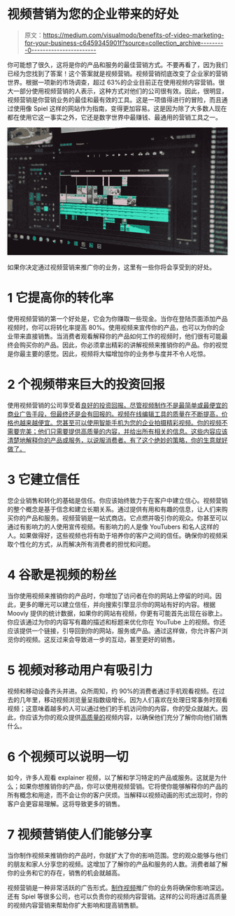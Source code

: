 # 视频营销为您的企业带来的好处

> 原文：<https://medium.com/visualmodo/benefits-of-video-marketing-for-your-business-c6459345901f?source=collection_archive---------0----------------------->

你可能想了很久，这将是你的产品和服务的最佳营销方式。不要再看了，因为我们已经为您找到了答案！这个答案就是视频营销。视频营销彻底改变了企业家的营销世界。根据一项新的市场调查，超过 63%的企业目前正在使用视频内容营销。很大一部分使用视频营销的人表示，这种方式对他们的公司很有效。因此，很明显，视频营销是你营销业务的最佳和最有效的工具。这是一项值得进行的冒险，而且通过使用像 Spiel 这样的网站作为指南，变得更加容易。这是因为除了大多数人现在都在使用它这一事实之外，它还是数字世界中最赚钱、最通用的营销工具之一。

![](img/4f647fff09443ea4ca32d9fe23aaf8e6.png)

如果你决定通过视频营销来推广你的业务，这里有一些你将会享受到的好处。

# 1 它提高你的转化率

使用视频营销的第一个好处是，它会为你赚取一些现金。当你在登陆页面添加产品视频时，你可以将转化率提高 80%。使用视频来宣传你的产品，也可以为你的企业带来直接销售。当消费者观看解释你的产品如何工作的视频时，他们很有可能最终会购买你的产品。因此，你必须拿出精彩的讲解视频来推销你的产品。你的视觉是你最主要的感觉。因此，视频将大幅增加你的业务参与度并不令人吃惊。

# 2 个视频带来巨大的投资回报

使用视频营销的公司享受着[良好的投资回报。尽管视频制作不是最简单或最便宜的商业广告手段，但最终还是会有回报的。视频在线编辑工具的质量在不断提高，价格也越来越便宜。您甚至可以使用智能手机为您的企业拍摄精彩视频。你的视频不需要完美；他们只需要提供高质量的内容，并给出所有相关的信息。这些内容应该清楚地解释你的产品或服务，以说服消费者。有了这个绝妙的策略，你的生意就好做了。](https://www.thebalance.com/good-rate-roi-357326)

# 3 它建立信任

您企业销售和转化的基础是信任。你应该始终致力于在客户中建立信心。视频营销的整个概念是基于信念和建立长期关系。通过提供有用和有趣的信息，让人们来购买你的产品和服务。视频营销是一站式商店。它点燃并吸引你的观众。你甚至可以通过有影响力的人使用宣传视频。有影响力的人是像 YouTubers 和名人这样的人。如果做得好，这些视频也将有助于培养你的客户之间的信任。确保你的视频采取个性化的方式，从而解决所有消费者的担忧和问题。

# 4 谷歌是视频的粉丝

当你使用视频来推销你的产品时，你增加了访问者在你的网站上停留的时间。因此，更多的曝光可以建立信任，并向搜索引擎显示你的网站有好的内容。根据 Moovly 提供的统计数据，如果你的网站有视频，你更有可能首先出现在谷歌上。你应该通过为你的内容写有趣的描述和标题来优化你在 YouTube 上的视频。你还应该提供一个链接，引导回到你的网站，服务或产品。通过这样做，你允许客户浏览你的视频。这反过来会导致进一步的互动，甚至更好的销售。

# 5 视频对移动用户有吸引力

视频和移动设备齐头并进。众所周知，约 90%的消费者通过手机观看视频。在过去的几年里，移动视频浏览量呈指数级增长。因为人们喜欢在处理日常事务时观看视频；这意味着越多的人可以通过他们的手机访问你的内容，你的受众就越大。因此，你应该为你的观众提供[高质量的](https://shots.visualmodo.com/)视频内容，以确保他们充分了解你向他们销售什么。

# 6 个视频可以说明一切

如今，许多人观看 explainer 视频，以了解和学习特定的产品或服务。这就是为什么；如果你想推销你的产品，你可以使用视频营销。它将使你能够解释你的产品的所有概念和用途，而不会让你的客户厌烦。当解释以视频动画的形式出现时，你的客户会更容易理解。这将导致更多的销售。

# 7 视频营销使人们能够分享

当你制作视频来推销你的产品时，你就扩大了你的影响范围。您的观众能够与他们的朋友和家人分享您的视频。这增加了了解你的产品和服务的人数。消费者越了解你的业务和它的存在，销售的机会就越高。

视频营销是一种非常活跃的广告形式。[制作视频](https://www.youtube.com/c/Visualmodo)推广你的业务将确保你影响深远。还有 Spiel 等很多公司，也可以负责你的视频内容营销。这样的公司将通过高质量的视频内容营销来帮助你扩大影响和提高销售额。